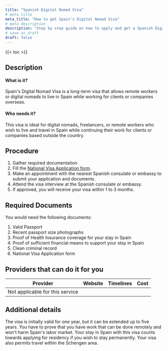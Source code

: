 ```yaml
---
title: "Spanish Digital Nomad Visa"
# meta title
meta_title: "How to get Spain's Digital Nomad Visa"
# meta description
description: "Step by step guide on how to apply and get a Spanish Digital Nomad Visa. Ideal for remote workers planning to work in Spain."
# save as draft
draft: false
---
```


{{< toc >}}

## Description

#### What is it?

Spain's Digital Nomad Visa is a long-term visa that allows remote workers or digital nomads to live in Spain while working for clients or companies overseas.

#### Who needs it?

This visa is ideal for digital nomads, freelancers, or remote workers who wish to live and travel in Spain while continuing their work for clients or companies based outside the country.

## Procedure

1. Gather required documentation
2. Fill the [National Visa Application form](http://www.exteriores.gob.es/Consulados/LOSANGELES/es/ServiciosConsulares/Documents/2VISAS/Forms/English/National%20Visa%20Application%20Form.pdf).
3. Make an appointment with the nearest Spanish consulate or embassy to submit your application and documents.
4. Attend the visa interview at the Spanish consulate or embassy.
5. If approved, you will receive your visa within 1 to 3 months.

## Required Documents

You would need the following documents:

1. Valid Passport
2. Recent passport size photographs
3. Proof of Health Insurance coverage for your stay in Spain
4. Proof of sufficient financial means to support your stay in Spain
5. Clean criminal record
6. National Visa Application form

## Providers that can do it for you

| Provider                        | Website | Timelines | Cost |
| ------------------------------- | ------- | :-------: | :--: |
| Not applicable for this service |         |           |      |

## Additional details

The visa is initially valid for one year, but it can be extended up to five years. You have to prove that you have work that can be done remotely and won't harm Spain's labor market. Your stay in Spain with this visa counts towards applying for residency if you wish to stay permanently. Your visa also permits travel within the Schengen area.

